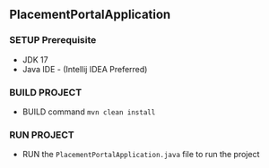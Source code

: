 ## PlacementPortalApplication
### SETUP Prerequisite
- JDK 17
- Java IDE - (Intellij IDEA Preferred)
### BUILD PROJECT
- BUILD command
`mvn clean install`
### RUN PROJECT
- RUN the `PlacementPortalApplication.java` file to run the project
